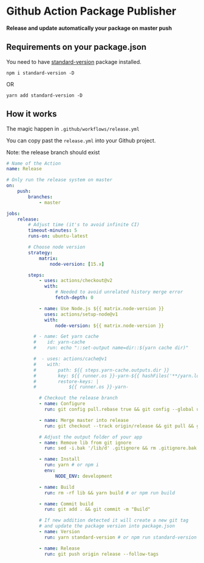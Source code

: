 # Github Action Package Publisher

**Release and update automatically your package on master push**


## Requirements on your package.json

You need to have [standard-version](https://www.npmjs.com/package/standard-version) package installed.

```
npm i standard-version -D
```
OR

```
yarn add standard-version -D
```

## How it works

The magic happen in `.github/workflows/release.yml`

You can copy past the `release.yml` into your Github project.

Note: the release branch should exist

```yaml
# Name of the Action
name: Release

# Only run the release system on master
on:
    push:
        branches:
            - master

jobs:
    release:
        # Adjust time (it's to avoid infinite CI)
        timeout-minutes: 5
        runs-on: ubuntu-latest

        # Choose node version
        strategy:
            matrix:
                node-version: [15.x]

        steps:
            - uses: actions/checkout@v2
              with:
                  # Needed to avoid unrelated history merge error
                  fetch-depth: 0

            - name: Use Node.js ${{ matrix.node-version }}
              uses: actions/setup-node@v1
              with:
                  node-version: ${{ matrix.node-version }}

          # - name: Get yarn cache
          #    id: yarn-cache
          #    run: echo "::set-output name=dir::$(yarn cache dir)"

          #  - uses: actions/cache@v1
          #    with:
          #        path: ${{ steps.yarn-cache.outputs.dir }}
          #        key: ${{ runner.os }}-yarn-${{ hashFiles('**/yarn.lock') }}
          #        restore-keys: |
          #            ${{ runner.os }}-yarn-

            # Checkout the release branch
            - name: Configure
              run: git config pull.rebase true && git config --global user.email "actions@github.com" && git config --global user.name "Github Actions"

            - name: Merge master into release
              run: git checkout --track origin/release && git pull && git merge master

            # Adjust the output folder of your app
            - name: Remove lib from git ignore
              run: sed -i.bak '/lib/d' .gitignore && rm .gitignore.bak

            - name: Install
              run: yarn # or npm i
              env:
                  NODE_ENV: development

            - name: Build
              run: rm -rf lib && yarn build # or npm run build

            - name: Commit build
              run: git add . && git commit -m "Build"

            # If new addition detected it will create a new git tag
            # and update the package version into package.json
            - name: Version
              run: yarn standard-version # or npm run standard-version

            - name: Release
              run: git push origin release --follow-tags

```